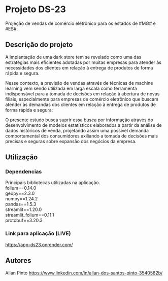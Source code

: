 # Projeto DS-23

Projeção de vendas de comércio eletrônico para os estados de #MG# e #ES#.

## Descrição do projeto

A implantação de uma dark store tem se revelado como uma das estratégias mais eficientes adotadas por muitas empresas para atender às necessidades dos clientes em relação à entrega de produtos de forma rápida e segura.

Nesse contexto, a previsão de vendas através de técnicas de machine learning vem sendo utilizada em larga escala como ferramenta indispensável para a tomada de decisões em relação à abertura de novas filiais, especialmente para empresas de comércio eletrônico que buscam atender às demandas dos clientes em relação à entrega de produtos de forma rápida e segura;

O presente estudo busca suprir essa busca por informação através do desenvolvimento de modelos estatísticos elaborados a partir da análise de dados históricos de venda, projetando assim uma possível demanda comportamental dos consumidores axiliando a tomada de decisões mais precisas e seguras sobre expansão dos negócios da empresa.

## Utilização

### Dependencias
Principais bibliotecas utilizadas na aplicação.<br>
folium==0.14.0<br>
geopy==2.3.0<br>
numpy==1.24.2<br>
pandas==1.5.3<br>
streamlit==1.20.0<br>
streamlit_folium==0.11.1<br>
protobuf==3.20.3


### Link para aplicação (LIVE)
https://app-ds23.onrender.com/



## Autores

Allan Pinto
https://www.linkedin.com/in/allan-dos-santos-pinto-3540582b/


